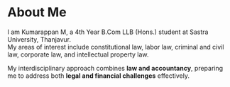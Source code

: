 # About Me

I am Kumarappan M, a 4th Year B.Com LLB (Hons.) student at Sastra University, Thanjavur.  
My areas of interest include constitutional law, labor law, criminal and civil law, corporate law, and intellectual property law.  

My interdisciplinary approach combines **law and accountancy**, preparing me to address both **legal and financial challenges** effectively.
